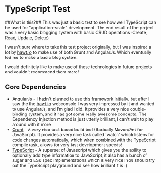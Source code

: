 TypeScript Test
================

##What is this?##
This was just a basic test to see how well TypeScript can be used for "application-scale" development. The end result of the project was a very basic blogging system with basic CRUD operations (Create, Read, Update, Delete)

I wasn't sure where to take this test project originally, but I was inspired a lot by [hawt.io](https://github.com/hawtio/hawtio) to make use of both Grunt and AngularJs. Which eventually led me to make a basic blog system.

I would definitely like to make use of these technologies in future projects and couldn't recommend them more!

## Core Dependencies ##
- [AngularJs](http://angularjs.org/) - I hadn't planned to use this framework initially, but after I saw the the [hawt.io](https://github.com/hawtio/hawtio) webconsole I was very impressed by it and wanted to use AngularJs, and I'm glad I did. It provides a very nice double-binding system, and it has got some really awesome concepts. The Dependency Injection method is just utterly brilliant, I can't wait to play around with it more
- [Grunt](http://gruntjs.com/) - A very nice task based build tool (Basically Maven/Ant for JavaScript). It provides a very nice task called 'watch' which listens for code changes automatically, which when combined with the TypeScript compile task, allows for very fast development speeds!
- [TypeScript](http://www.typescriptlang.org/) - A superset of Javascript which gives you the ability to optionally add type information to JavaScript, it also has a bunch of sugar and ES6 spec implementations which is very nice! You should try out the TypeScript playground and see how brilliant it is :)
